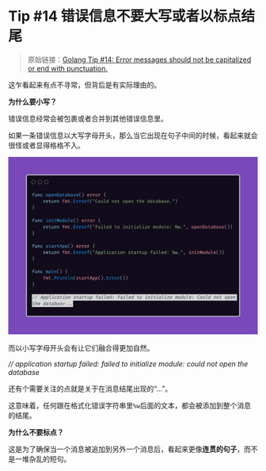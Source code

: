 # Tip #14 错误信息不要大写或者以标点结尾

>  原始链接：[Golang Tip #14: Error messages should not be capitalized or end with punctuation.](https://twitter.com/func25/status/1755232851401076925)
>

这乍看起来有点不寻常，但背后是有实际理由的。

**为什么要小写？**

错误信息经常会被包裹或者合并到其他错误信息里。

如果一条错误信息以大写字母开头，那么当它出现在句子中间的时候，看起来就会很怪或者显得格格不入。

![](./images/014/014_01.jpg)

而以小写字母开头会有让它们融合得更加自然。

*// application startup failed: failed to initialize module: could not open the database*

还有个需要关注的点就是关于在消息结尾出现的“...”。

这意味着，任何跟在格式化错误字符串里`%w`后面的文本，都会被添加到整个消息的结尾。

**为什么不要标点？**

这是为了确保当一个消息被追加到另外一个消息后，看起来更像**连贯的句子**，而不是一堆杂乱的短句。